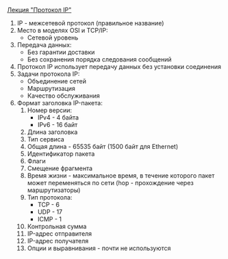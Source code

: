 [Лекция "Протокол IP"](https://youtu.be/b_Pv7FRLH0M)
1. IP - межсетевой протокол (правильное название)
2. Место в моделях OSI и TCP/IP:
    * Сетевой уровень
3. Передача данных:
    * Без гарантии доставки
    * Без сохранения порядка следования сообщений
4. Протокол IP использует передачу данных без установки соединения
5. Задачи протокола IP:
    * Объединение сетей
    * Маршрутизация
    * Качество обслуживания
6. Формат заголовка IP-пакета:
    1. Номер версии:
        * IPv4 - 4 байта
        * IPv6 - 16 байт
    2. Длина заголовка
    3. Тип сервиса
    4. Общая длина - 65535 байт (1500 байт для Ethernet)
    5. Идентификатор пакета
    6. Флаги
    7. Смещение фрагмента
    8. Время жизни - максимальное время, в течение которого пакет может переменяться по сети (hop - прохождение через маршрутизаторы)
    9. Тип протокола:
        * TCP - 6
        * UDP - 17
        * ICMP - 1
    10. Контрольная сумма
    11. IP-адрес отправителя
    12. IP-адрес получателя
    13. Опции и выравнивания - почти не используются